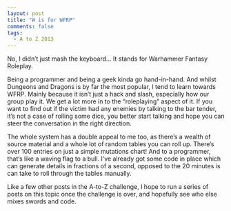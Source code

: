 ```yaml
---
layout: post
title: "W is for WFRP"
comments: false
tags:
  - A to Z 2013
---
```


No, I didn’t just mash the keyboard… It stands for Warhammer Fantasy Roleplay.

Being a programmer and being a geek kinda go hand-in-hand. And whilst Dungeons and Dragons is by far the most popular, I tend to learn towards WFRP. Mainly because it isn’t just a hack and slash, especially how our group play it. We get a lot more in to the “roleplaying” aspect of it. If you want to find out if the victim had any enemies by talking to the bar tender, it’s not a case of rolling some dice, you better start talking and hope you can steer the conversation in the right direction.

The whole system has a double appeal to me too, as there’s a wealth of source material and a whole lot of random tables you can roll up. There’s over 100 entries on just a simple mutations chart! And to a programmer, that’s like a waving flag to a bull. I’ve already got some code in place which can generate details in fractions of a second, opposed to the 20 minutes is can take to roll through the tables manually.

Like a few other posts in the A-to-Z challenge, I hope to run a series of posts on this topic once the challenge is over, and hopefully see who else mixes swords and code.
